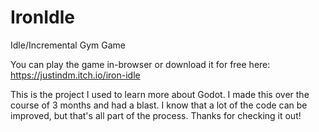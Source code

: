 # IronIdle
Idle/Incremental Gym Game

You can play the game in-browser or download it for free here: https://justindm.itch.io/iron-idle

This is the project I used to learn more about Godot. I made this over the course of 3 months and had a blast. I know that a lot of the code can be improved, but that's all part of the process. Thanks for checking it out!
